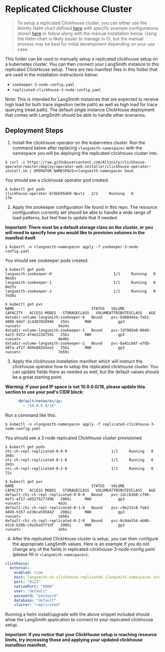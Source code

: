 # Replicated Clickhouse Cluster
> To setup a replicated Clickhouse cluster, you can either use the Altinity Helm chart defined [here](https://github.com/Altinity/helm-charts/tree/main/charts/clickhouse) with specific example configurations shown [here](https://github.com/Altinity/helm-charts/tree/main/charts/clickhouse/examples) or follow along with the manual installation below. Using the Helm chart is likely easier to manage in CI, but the manual process may be best for initial development depending on your use case.

This folder can be used to manually setup a replicated clickhouse setup on a kubernetes cluster. You can then connect your LangSmith instance to this replicated ClickHouse setup. There are two manifest files in this folder that are used in the installation instructions below:
- `zookeeper-3-node-config.yaml`
- `replicated-clickhouse-3-node-config.yaml`

Note: This is intended for LangSmith instances that are expected to receive high load for both trace ingestion (write path) as well as high load for trace querying (read path). The default single instance ClickHouse deployment that comes with LangSmith should be able to handle other scenarios.

## Deployment Steps
1. Install the clickhouse operator on the kubernetes cluster. Run the command below after replacing `<langsmith-namespace>` with the namespace you will be deploying the replicated clickhouse cluster into.
```
$ curl -s https://raw.githubusercontent.com/Altinity/clickhouse-operator/master/deploy/operator-web-installer/clickhouse-operator-install.sh | OPERATOR_NAMESPACE=<langsmith-namespace> bash
```
You should see a clickhouse operator pod created.
```
$ kubectl get pods
clickhouse-operator-67db695d69-9pvtz   2/2     Running   0          17m
```

2. Apply the zookeeper configuration file found in this repo. The resource configuration currently set should be able to handle a wide range of load patterns, but feel free to update that if needed.

**Important: There must be a default storage class on the cluster, or you will need to specify how you would like to provision volumes in the manifest itself.**
```
$ kubectl -n <langsmith-namespace> apply -f zookeeper-3-node-config.yaml
```
You should see zookeeper pods created.
```
$ kubectl get pods
langsmith-zookeeper-0                            1/1     Running   0          9m16s
langsmith-zookeeper-1                            1/1     Running   0          8m25s
langsmith-zookeeper-2                            1/1     Running   0          7m36s

$ kubectl get pvc
NAME                                   STATUS   VOLUME                                     CAPACITY   ACCESS MODES   STORAGECLASS   VOLUMEATTRIBUTESCLASS   AGE
datadir-volume-langsmith-zookeeper-0   Bound    pvc-bd8844ea-fab1-408b-8daf-2c4387028946   25Gi       RWO            gp3            <unset>                 9m24s
datadir-volume-langsmith-zookeeper-1   Bound    pvc-7d7905e8-09d8-4ac5-93f2-474e222b7591   25Gi       RWO            gp3            <unset>                 8m40s
datadir-volume-langsmith-zookeeper-2   Bound    pvc-8a41cb6f-e7db-48fa-af2f-489e882b5ee2   25Gi       RWO            gp3            <unset>                 7m59s
```

3. Apply the clickhouse installation manifest which will instruct the clickhouse operator how to setup the replicated clickhouse cluster. You can update fields there as needed as well, but the default values should be a great starting point.

**Warning: If your pod IP space is not 10.0.0.0/16, please update this section to use your pod's CIDR block:**
```yaml
      default/networks/ip:
        - "10.0.0.0/16"
```

Run a command like this:
```
$ kubectl -n <langsmith-namespace> apply -f replicated-clickhouse-3-node-config.yaml
```
You should see a 3 node replicated ClickHouse cluster provisioned.
```
$ kubectl get pods
chi-ch-repl-replicated-0-0-0                    1/1     Running   0             3m8s
chi-ch-repl-replicated-0-1-0                    1/1     Running   0             2m3s
chi-ch-repl-replicated-0-2-0                    1/1     Running   0             72s

$ kubectl get pvc
NAME                                   STATUS   VOLUME                                     CAPACITY   ACCESS MODES   STORAGECLASS   VOLUMEATTRIBUTESCLASS   AGE
default-chi-ch-repl-replicated-0-0-0   Bound    pvc-2dccb1b8-cf96-4ef1-af17-a85276277d9b   200Gi      RWO            gp3            <unset>                 4m3s
default-chi-ch-repl-replicated-0-1-0   Bound    pvc-c9e231c8-fa63-4849-9157-e236ca595842   200Gi      RWO            gp3            <unset>                 2m56s
default-chi-ch-repl-replicated-0-2-0   Bound    pvc-8c94e554-eb86-42c6-b20b-c9a1bad7f1df   200Gi      RWO            gp3            <unset>                 2m5s
```

4. After the replicated ClickHouse cluster is setup, you can then configure the appropriate LangSmith values. Here is an example if you do not change any of the fields in replicated-clickhouse-3-node-config.yaml (please fill in `<langsmith-namespace>`):
```yaml
clickhouse:
  external:
    enabled: true
    host: langsmith-ch-clickhouse-replicated.<langsmith-namespace>.svc.cluster.local
    port: "8123"
    nativePort: "9000"
    user: "default"
    password: "password"
    database: "default"
    cluster: "replicated"
```
Running a helm install/upgrade with the above snippet included should allow the LangSmith application to connect to your replicated clickhouse setup.

**Important: If you notice that your ClickHouse setup is reaching resource limits, try increasing those and applying your updated clickhouse installtion manifest.**

